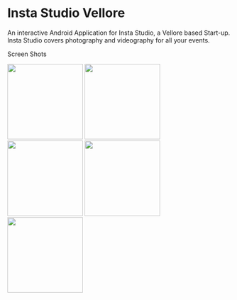 # Insta Studio Vellore

An interactive Android Application for Insta Studio, a Vellore based Start-up. Insta Studio covers 
photography and videography for all your events.

Screen Shots 

<img src="https://user-images.githubusercontent.com/32614778/51068842-f2984580-1649-11e9-95f4-20c1c81db823.jpg" width="170" > <img src="https://user-images.githubusercontent.com/32614778/51068843-f330dc00-1649-11e9-8f72-aab905a3c124.jpg" width="170"> <img src="https://user-images.githubusercontent.com/32614778/51068844-f330dc00-1649-11e9-9315-5e4b2b286dfc.jpg" width="170" > <img src="https://user-images.githubusercontent.com/32614778/51068845-f330dc00-1649-11e9-8b75-eb2eb12e0b9d.jpg" width="170"> <img src="https://user-images.githubusercontent.com/32614778/51068846-f3c97280-1649-11e9-9960-410131cb9b2b.jpg" width="170">






